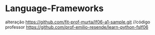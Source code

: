 # Language-Frameworks
alteração
https://github.com/fit-prof-murta/lf06-a1-sample.git //código professor
https://github.com/prof-emilio-resende/learn-python-fslf06